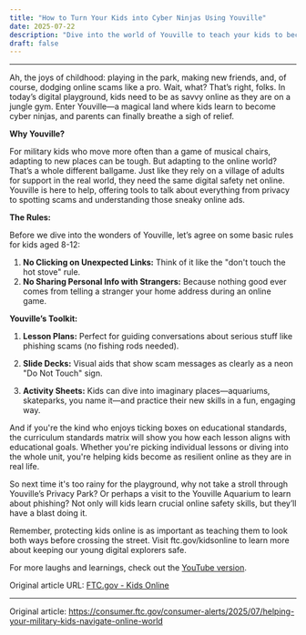 ```yaml
---
title: "How to Turn Your Kids into Cyber Ninjas Using Youville"
date: 2025-07-22
description: "Dive into the world of Youville to teach your kids to become online safety wizards—no capes required!"
draft: false
---
```


---

Ah, the joys of childhood: playing in the park, making new friends, and, of course, dodging online scams like a pro. Wait, what? That’s right, folks. In today’s digital playground, kids need to be as savvy online as they are on a jungle gym. Enter Youville—a magical land where kids learn to become cyber ninjas, and parents can finally breathe a sigh of relief.

**Why Youville?**

For military kids who move more often than a game of musical chairs, adapting to new places can be tough. But adapting to the online world? That’s a whole different ballgame. Just like they rely on a village of adults for support in the real world, they need the same digital safety net online. Youville is here to help, offering tools to talk about everything from privacy to spotting scams and understanding those sneaky online ads.

**The Rules:**

Before we dive into the wonders of Youville, let’s agree on some basic rules for kids aged 8-12:

1. **No Clicking on Unexpected Links:** Think of it like the "don't touch the hot stove" rule.
2. **No Sharing Personal Info with Strangers:** Because nothing good ever comes from telling a stranger your home address during an online game.

**Youville’s Toolkit:**

1. **Lesson Plans:** Perfect for guiding conversations about serious stuff like phishing scams (no fishing rods needed).
   
2. **Slide Decks:** Visual aids that show scam messages as clearly as a neon "Do Not Touch" sign.

3. **Activity Sheets:** Kids can dive into imaginary places—aquariums, skateparks, you name it—and practice their new skills in a fun, engaging way.

And if you're the kind who enjoys ticking boxes on educational standards, the curriculum standards matrix will show you how each lesson aligns with educational goals. Whether you're picking individual lessons or diving into the whole unit, you're helping kids become as resilient online as they are in real life.

So next time it's too rainy for the playground, why not take a stroll through Youville’s Privacy Park? Or perhaps a visit to the Youville Aquarium to learn about phishing? Not only will kids learn crucial online safety skills, but they’ll have a blast doing it.

Remember, protecting kids online is as important as teaching them to look both ways before crossing the street. Visit ftc.gov/kidsonline to learn more about keeping our young digital explorers safe.

For more laughs and learnings, check out the [YouTube version](#).

Original article URL: [FTC.gov - Kids Online](https://www.ftc.gov/kidsonline)

---
Original article: https://consumer.ftc.gov/consumer-alerts/2025/07/helping-your-military-kids-navigate-online-world